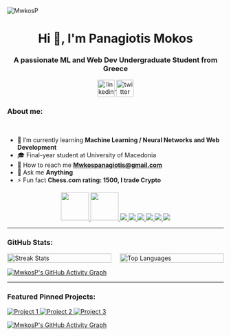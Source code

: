 
<p align="left">
  <img src="https://komarev.com/ghpvc/?username=MwkosP&label=Profile%20views&color=0e75b6&style=flat" alt="MwkosP" />
</p>

<h1 align="center">Hi 👋, I'm Panagiotis Mokos</h1>
<h3 align="center">A passionate ML and Web Dev Undergraduate Student from Greece</h3>


<p align="center">
  <a href="https://linkedin.com/in/YOUR-LINKEDIN" target="blank">
    <img align="center" src="https://img.icons8.com/color/48/000000/linkedin.png" alt="linkedin" height="40" width="40" />
  </a>
  <a href="https://twitter.com/YOUR-TWITTER" target="blank">
    <img align="center" src="https://img.icons8.com/color/48/000000/twitter.png" alt="twitter" height="40" width="40" />
  </a>
</p>


<h3 align="left">About me:</h3>
<br/>



- 🌱 I’m currently learning **Machine Learning / Neural Networks and Web Development**       
- 🎓 Final-year student at University of Macedonia      
- 📧 How to reach me **Mwkospanagiotis@gmail.com**
- 💬 Ask me **Anything**
- ⚡ Fun fact **Chess.com rating: 1500, I trade Crypto**  



<p align="center">
  <a href="https://www.python.org" target="_blank">
    <img src="https://cdn.jsdelivr.net/gh/devicons/devicon/icons/python/python-original.svg" width="65" height="65"/>
  </a>
  <a href="https://www.java.com/" target="_blank">
    <img src="https://cdn.jsdelivr.net/gh/devicons/devicon/icons/java/java-original.svg" width="65" height="65"/>
  </a>
  <a href="https://www.w3.org/html/" target="_blank">
    <img src="https://img.icons8.com/color/65/000000/html-5--v1.png"/>
  </a>
  <a href="https://www.w3schools.com/css/" target="_blank">
    <img src="https://img.icons8.com/color/65/000000/css3.png"/>
  </a>
  <a href="https://developer.mozilla.org/en-US/docs/Web/JavaScript" target="_blank">
    <img src="https://img.icons8.com/color/65/000000/javascript.png"/>
  </a>
  <a href="https://en.wikipedia.org/wiki/C_(programming_language)" target="_blank">
    <img src="https://img.icons8.com/color/65/000000/c-programming.png"/>
  </a>
  <a href="https://colab.research.google.com/" target="_blank">
    <img src="https://img.icons8.com/color/65/000000/google-colab.png"/>
  </a>
  <a href="https://code.visualstudio.com/" target="_blank">
    <img src="https://img.icons8.com/color/65/000000/visual-studio-code-2019.png"/>
  </a>
</p>



</p>

---

<h3 align="left">GitHub Stats:</h3>

<div style="display: flex; flex-wrap: wrap; justify-content: space-between;">
  <div style="flex: 1; margin-right: 10px;">
    <img src="https://github-readme-streak-stats.herokuapp.com/?user=MwkosP&theme=default" alt="Streak Stats" style="width: 100%; max-width: 500px;" />
  </div>
  
  <div style="flex: 1; margin-left: 10px;">
    <img src="https://github-readme-stats.vercel.app/api/top-langs?username=MwkosP&show_icons=true&locale=en&layout=compact" alt="Top Languages" style="width: 100%; max-width: 500px;" />
  </div>
</div>

[![MwkosP's GitHub Activity Graph](https://github-readme-activity-graph.vercel.app/graph?username=MwkosP&theme=github-compact)](https://github.com/Ashutosh00710/github-readme-activity-graph)



---
<h3 align="left">Featured Pinned Projects:</h3>

<p align="left">
  <a href="https://github.com/MwkosP/Project1" target="_blank">
    <img src="https://img.shields.io/badge/Project%201-Example-blue?style=for-the-badge" alt="Project 1"/>
  </a>
  <a href="https://github.com/MwkosP/Project2" target="_blank">
    <img src="https://img.shields.io/badge/Project%202-Example-green?style=for-the-badge" alt="Project 2"/>
  </a>
  <a href="https://github.com/MwkosP/Project3" target="_blank">
    <img src="https://img.shields.io/badge/Project%203-Example-red?style=for-the-badge" alt="Project 3"/>
  </a>
</p>

[![MwkosP's GitHub Activity Graph](https://github-readme-activity-graph.vercel.app/graph?username=MwkosP&theme=github-compact)](https://github.com/Ashutosh00710/github-readme-activity-graph)



